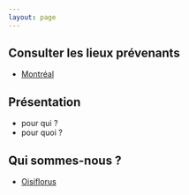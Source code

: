 ```yaml
---
layout: page
---
```


## Consulter les lieux prévenants

- [Montréal](/montreal)

## Présentation

- pour qui ?
- pour quoi ?

## Qui sommes-nous ?

- [Oisiflorus](/a-propos-de-nous)


